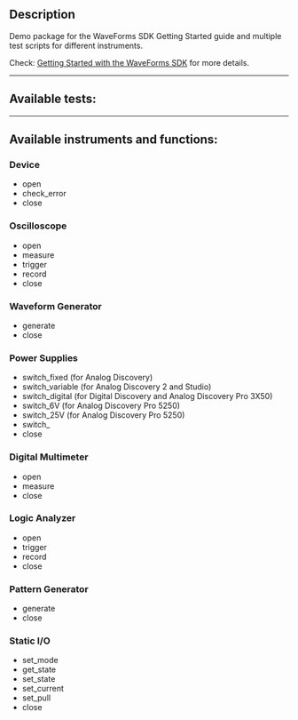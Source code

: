 ## Description
Demo package for the WaveForms SDK Getting Started guide and multiple test scripts for different instruments.

Check: [Getting Started with the WaveForms SDK](https://digilent.com/reference/test-and-measurement/guides/waveforms-sdk-getting-started) for more details.

***

## Available tests:


***

## Available instruments and functions:
### Device
* open
* check_error
* close

### Oscilloscope
* open
* measure
* trigger
* record
* close

### Waveform Generator
* generate
* close

### Power Supplies
* switch_fixed (for Analog Discovery)
* switch_variable (for Analog Discovery 2 and Studio)
* switch_digital (for Digital Discovery and Analog Discovery Pro 3X50)
* switch_6V (for Analog Discovery Pro 5250)
* switch_25V (for Analog Discovery Pro 5250)
* switch_
* close

### Digital Multimeter
* open
* measure
* close

### Logic Analyzer
* open
* trigger
* record
* close

### Pattern Generator
* generate
* close

### Static I/O
* set_mode
* get_state
* set_state
* set_current
* set_pull
* close
